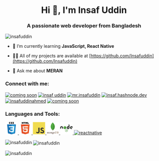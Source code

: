 <h1 align="center">Hi 👋, I'm Insaf Uddin</h1>
<h3 align="center">A passionate web developer from Bangladesh</h3>

<p align="left"> <img src="https://komarev.com/ghpvc/?username=insafuddin&label=Profile%20views&color=0e75b6&style=flat" alt="insafuddin" /> </p>

- 🌱 I’m currently learning **JavaScript, React Native**

- 👨‍💻 All of my projects are available at [https://github.com/Insafuddin](https://github.com/Insafuddin)

- 💬 Ask me about **MERAN**

<h3 align="left">Connect with me:</h3>
<p align="left">
<a href="https://linkedin.com/in/coming soon" target="blank"><img align="center" src="https://raw.githubusercontent.com/rahuldkjain/github-profile-readme-generator/master/src/images/icons/Social/linked-in-alt.svg" alt="coming soon" height="30" width="40" /></a>
<a href="https://fb.com/insaf uddin" target="blank"><img align="center" src="https://raw.githubusercontent.com/rahuldkjain/github-profile-readme-generator/master/src/images/icons/Social/facebook.svg" alt="insaf uddin" height="30" width="40" /></a>
<a href="https://instagram.com/mr.insafuddin" target="blank"><img align="center" src="https://raw.githubusercontent.com/rahuldkjain/github-profile-readme-generator/master/src/images/icons/Social/instagram.svg" alt="mr.insafuddin" height="30" width="40" /></a>
<a href="https://hashnode.com/insaf.hashnode.dev" target="blank"><img align="center" src="https://raw.githubusercontent.com/rahuldkjain/github-profile-readme-generator/master/src/images/icons/Social/hashnode.svg" alt="insaf.hashnode.dev" height="30" width="40" /></a>
<a href="https://www.youtube.com/c/insafuddinahmed" target="blank"><img align="center" src="https://raw.githubusercontent.com/rahuldkjain/github-profile-readme-generator/master/src/images/icons/Social/youtube.svg" alt="insafuddinahmed" height="30" width="40" /></a>
<a href="https://www.leetcode.com/coming soon" target="blank"><img align="center" src="https://raw.githubusercontent.com/rahuldkjain/github-profile-readme-generator/master/src/images/icons/Social/leet-code.svg" alt="coming soon" height="30" width="40" /></a>
</p>

<h3 align="left">Languages and Tools:</h3>
<p align="left"> <a href="https://www.w3schools.com/css/" target="_blank" rel="noreferrer"> <img src="https://raw.githubusercontent.com/devicons/devicon/master/icons/css3/css3-original-wordmark.svg" alt="css3" width="40" height="40"/> </a> <a href="https://www.w3.org/html/" target="_blank" rel="noreferrer"> <img src="https://raw.githubusercontent.com/devicons/devicon/master/icons/html5/html5-original-wordmark.svg" alt="html5" width="40" height="40"/> </a> <a href="https://developer.mozilla.org/en-US/docs/Web/JavaScript" target="_blank" rel="noreferrer"> <img src="https://raw.githubusercontent.com/devicons/devicon/master/icons/javascript/javascript-original.svg" alt="javascript" width="40" height="40"/> </a> <a href="https://www.mongodb.com/" target="_blank" rel="noreferrer"> <img src="https://raw.githubusercontent.com/devicons/devicon/master/icons/mongodb/mongodb-original-wordmark.svg" alt="mongodb" width="40" height="40"/> </a> <a href="https://nodejs.org" target="_blank" rel="noreferrer"> <img src="https://raw.githubusercontent.com/devicons/devicon/master/icons/nodejs/nodejs-original-wordmark.svg" alt="nodejs" width="40" height="40"/> </a> <a href="https://reactnative.dev/" target="_blank" rel="noreferrer"> <img src="https://reactnative.dev/img/header_logo.svg" alt="reactnative" width="40" height="40"/> </a> </p>

<p><img align="left" src="https://github-readme-stats.vercel.app/api/top-langs?username=insafuddin&show_icons=true&locale=en&layout=compact" alt="insafuddin" /></p>

<p>&nbsp;<img align="center" src="https://github-readme-stats.vercel.app/api?username=insafuddin&show_icons=true&locale=en" alt="insafuddin" /></p>

<p><img align="center" src="https://github-readme-streak-stats.herokuapp.com/?user=insafuddin&" alt="insafuddin" /></p>
